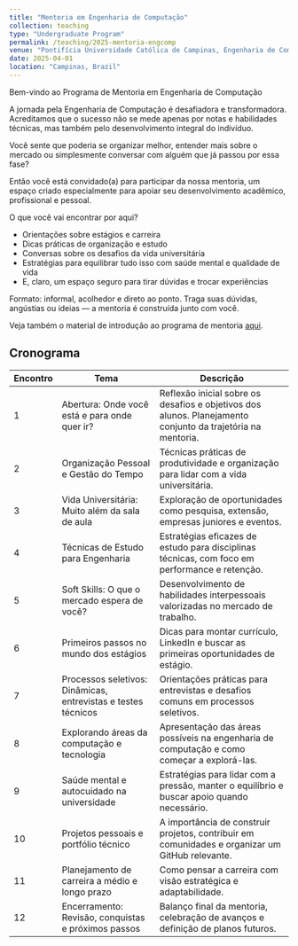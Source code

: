 ```yaml
---
title: "Mentoria em Engenharia de Computação"
collection: teaching
type: "Undergraduate Program"
permalink: /teaching/2025-mentoria-engcomp
venue: "Pontifícia Universidade Católica de Campinas, Engenharia de Computação"
date: 2025-04-01
location: "Campinas, Brazil"
---
```


Bem-vindo ao Programa de Mentoria em Engenharia de Computação

A jornada pela Engenharia de Computação é desafiadora e transformadora. Acreditamos que o sucesso não se mede apenas por notas e habilidades técnicas, mas também pelo desenvolvimento integral do indivíduo. 

Você sente que poderia se organizar melhor, entender mais sobre o mercado ou simplesmente conversar com alguém que já passou por essa fase?

Então você está convidado(a) para participar da nossa mentoria, um espaço criado especialmente para apoiar seu desenvolvimento acadêmico, profissional e pessoal.

O que você vai encontrar por aqui?
- Orientações sobre estágios e carreira
- Dicas práticas de organização e estudo
- Conversas sobre os desafios da vida universitária
- Estratégias para equilibrar tudo isso com saúde mental e qualidade de vida
- E, claro, um espaço seguro para tirar dúvidas e trocar experiências

Formato: informal, acolhedor e direto ao ponto. Traga suas dúvidas, angústias ou ideias — a mentoria é construída junto com você.

Veja também o material de introdução ao programa de mentoria [aqui](https://denmartins.github.io/files/lectures/Mentoria-Intro.pdf).

## Cronograma

| Encontro | Tema                                          | Descrição                                                                                                |
|----------|-----------------------------------------------|---------------------------------------------------------------------------------------------------------|
| 1        | Abertura: Onde você está e para onde quer ir?  | Reflexão inicial sobre os desafios e objetivos dos alunos. Planejamento conjunto da trajetória na mentoria. |
| 2        | Organização Pessoal e Gestão do Tempo         | Técnicas práticas de produtividade e organização para lidar com a vida universitária.                    |
| 3        | Vida Universitária: Muito além da sala de aula  | Exploração de oportunidades como pesquisa, extensão, empresas juniores e eventos.                         |
| 4        | Técnicas de Estudo para Engenharia            | Estratégias eficazes de estudo para disciplinas técnicas, com foco em performance e retenção.           |
| 5        | Soft Skills: O que o mercado espera de você?   | Desenvolvimento de habilidades interpessoais valorizadas no mercado de trabalho.                        |
| 6        | Primeiros passos no mundo dos estágios       | Dicas para montar currículo, LinkedIn e buscar as primeiras oportunidades de estágio.                    |
| 7        | Processos seletivos: Dinâmicas, entrevistas e testes técnicos | Orientações práticas para entrevistas e desafios comuns em processos seletivos.                       |
| 8        | Explorando áreas da computação e tecnologia  | Apresentação das áreas possíveis na engenharia de computação e como começar a explorá-las.                |
| 9        | Saúde mental e autocuidado na universidade     | Estratégias para lidar com a pressão, manter o equilíbrio e buscar apoio quando necessário.               |
| 10       | Projetos pessoais e portfólio técnico         | A importância de construir projetos, contribuir em comunidades e organizar um GitHub relevante.           |
| 11       | Planejamento de carreira a médio e longo prazo | Como pensar a carreira com visão estratégica e adaptabilidade.                                         |
| 12       | Encerramento: Revisão, conquistas e próximos passos | Balanço final da mentoria, celebração de avanços e definição de planos futuros.                            |
